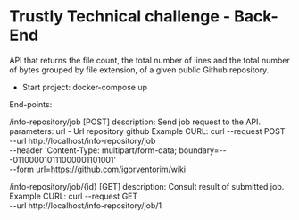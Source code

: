 Trustly Technical challenge - Back-End
===

API that returns the file count, the total number of lines and the total number of bytes grouped by file extension, of a given public Github repository.

* Start project:
docker-compose up

End-points:

 /info-repository/job  [POST]
 description:
  Send job request to the API.
 parameters:
  url - Url repository github
 Example CURL: 
  curl --request POST \
  --url http://localhost/info-repository/job \
  --header 'Content-Type: multipart/form-data; boundary=---011000010111000001101001' \
  --form url=https://github.com/igorventorim/wiki

 /info-repository/job/{id}  [GET]
 description:
  Consult result of submitted job.
 Example CURL:
 curl --request GET \
 --url http://localhost/info-repository/job/1

